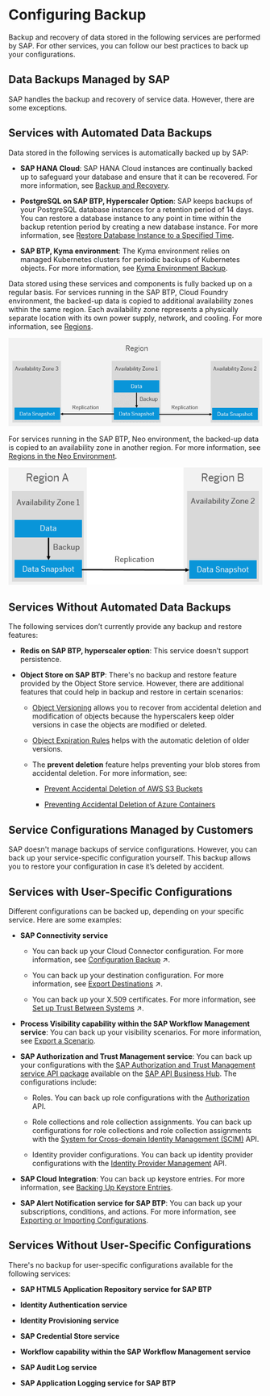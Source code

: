 <!-- loio7821fcf6f0cc487799fb6b75e8d0e0f7 -->

# Configuring Backup

Backup and recovery of data stored in the following services are performed by SAP. For other services, you can follow our best practices to back up your configurations.

 <a name="loio6c1e071845dd4db2829b413a05154a7c"/>

<!-- loio6c1e071845dd4db2829b413a05154a7c -->

## Data Backups Managed by SAP

SAP handles the backup and recovery of service data. However, there are some exceptions.



<a name="loio6c1e071845dd4db2829b413a05154a7c__section_wg4_p1m_r4b"/>

## Services with Automated Data Backups

Data stored in the following services is automatically backed up by SAP:

-   **SAP HANA Cloud**: SAP HANA Cloud instances are continually backed up to safeguard your database and ensure that it can be recovered. For more information, see [Backup and Recovery](https://help.sap.com/viewer/db19c7071e5f4101837e23f06e576495/2020_04_QRC/en-US/89d71f01daca4ecaaa069d6a060167f5.html).

-   **PostgreSQL on SAP BTP, Hyperscaler Option**: SAP keeps backups of your PostgreSQL database instances for a retention period of 14 days. You can restore a database instance to any point in time within the backup retention period by creating a new database instance. For more information, see [Restore Database Instance to a Specified Time](https://help.sap.com/viewer/b3fe3621fa4a4ed28d7bbe3d6d88f036/Cloud/en-US/724c9112ed5a48c59c8e88f17290550d.html).

-   **SAP BTP, Kyma environment**: The Kyma environment relies on managed Kubernetes clusters for periodic backups of Kubernetes objects. For more information, see [Kyma Environment Backup](https://help.sap.com/viewer/65de2977205c403bbc107264b8eccf4b/Cloud/en-US/ab959cfbd07b46af97aecfd6577bfb10.html).


Data stored using these services and components is fully backed up on a regular basis. For services running in the SAP BTP, Cloud Foundry environment, the backed-up data is copied to additional availability zones within the same region. Each availability zone represents a physically separate location with its own power supply, network, and cooling. For more information, see [Regions](https://help.sap.com/viewer/65de2977205c403bbc107264b8eccf4b/Cloud/en-US/350356d1dc314d3199dca15bd2ab9b0e.html).

![](images/Data_copied_to_additional_AZs_in_a_region_6198557.png)

For services running in the SAP BTP, Neo environment, the backed-up data is copied to an availability zone in another region. For more information, see [Regions in the Neo Environment](https://help.sap.com/viewer/ea72206b834e4ace9cd834feed6c0e09/Cloud/en-US/21c30a4e491544fc927ecf3a5857c54e.html).

![](images/Data_copied_to_a_secondary_AZ_449d088.png)



<a name="loio6c1e071845dd4db2829b413a05154a7c__section_dbc_r1m_r4b"/>

## Services Without Automated Data Backups

The following services don’t currently provide any backup and restore features:

-   **Redis on SAP BTP, hyperscaler option**: This service doesn’t support persistence.

-   **Object Store on SAP BTP**: There's no backup and restore feature provided by the Object Store service. However, there are additional features that could help in backup and restore in certain scenarios:
    -   [Object Versioning](https://help.sap.com/viewer/2ee77ef7ea4648f9ab2c54ee3aef0a29/Cloud/en-US/787fbe77f4eb46e0ae9a6222d57ba50e.html) allows you to recover from accidental deletion and modification of objects because the hyperscalers keep older versions in case the objects are modified or deleted.

    -   [Object Expiration Rules](https://help.sap.com/viewer/2ee77ef7ea4648f9ab2c54ee3aef0a29/Cloud/en-US/52e2c18af86c45e2b1495cd594602304.html) helps with the automatic deletion of older versions.

    -   The **prevent deletion** feature helps preventing your blob stores from accidental deletion. For more information, see:

        -   [Prevent Accidental Deletion of AWS S3 Buckets](https://help.sap.com/viewer/2ee77ef7ea4648f9ab2c54ee3aef0a29/Cloud/en-US/8c3c66da50364e0bafb994f4c4b57042.html)

        -   [Preventing Accidental Deletion of Azure Containers](https://help.sap.com/viewer/2ee77ef7ea4648f9ab2c54ee3aef0a29/Cloud/en-US/67e5ba7dae7749c88483b8a3fe395eff.html)




 <a name="loio9de0caa8abe34f4897e5b727868019c0"/>

<!-- loio9de0caa8abe34f4897e5b727868019c0 -->

## Service Configurations Managed by Customers

SAP doesn't manage backups of service configurations. However, you can back up your service-specific configuration yourself. This backup allows you to restore your configuration in case it’s deleted by accident.



<a name="loio9de0caa8abe34f4897e5b727868019c0__section_u5q_mbm_r4b"/>

## Services with User-Specific Configurations

Different configurations can be backed up, depending on your specific service. Here are some examples:

-   **SAP Connectivity service**

    -   You can back up your Cloud Connector configuration. For more information, see [Configuration Backup](https://help.sap.com/viewer/b865ed651e414196b39f8922db2122c7/Cloud/en-US/abd1ba7cb0dd484aa24f0f6bed29f3fa.html "You can backup and restore your Cloud Connector configuration.") :arrow_upper_right:.

    -   You can back up your destination configuration. For more information, see [Export Destinations](https://help.sap.com/viewer/cca91383641e40ffbe03bdc78f00f681/Cloud/en-US/707b49e752df4741bf678bc27523af7a.html "Export destinations from the Destinations editor in the SAP BTP cockpit to backup or reuse a destination configuration.") :arrow_upper_right:.

    -   You can back up your X.509 certificates. For more information, see [Set up Trust Between Systems](https://help.sap.com/viewer/cca91383641e40ffbe03bdc78f00f681/Cloud/en-US/82dbecae3454493782d16a79e30f1a6d.html "Download and configure X.509 certificates as a prerequisite for user propagation from the Cloud Foundry environment.") :arrow_upper_right:.


-   **Process Visibility capability within the SAP Workflow Management service**: You can back up your visibility scenarios. For more information, see [Export a Scenario](https://help.sap.com/viewer/62fd39fa3eae4046b23dba285e84bfd4/Cloud/en-US/27f76c0dd1534ca0980706f7d72d86a1.html).

-   **SAP Authorization and Trust Management service**: You can back up your configurations with the [SAP Authorization and Trust Management service API package](https://api.sap.com/package/authtrustmgmnt?section=Artifacts) available on the [SAP API Business Hub](https://api.sap.com/). The configurations include:

    -   Roles. You can back up role configurations with the [Authorization](https://api.sap.com/api/AuthorizationAPI/overview) API.

    -   Role collections and role collection assignments. You can back up configurations for role collections and role collection assignments with the [System for Cross-domain Identity Management \(SCIM\)](https://api.sap.com/api/PlatformAPI/resource) API.

    -   Identity provider configurations. You can back up identity provider configurations with the [Identity Provider Management](https://api.sap.com/api/TrustConfigurationAPI/overview) API.


-   **SAP Cloud Integration**: You can back up keystore entries. For more information, see [Backing Up Keystore Entries](https://help.sap.com/viewer/368c481cd6954bdfa5d0435479fd4eaf/Cloud/en-US/b8e03b7f25264dea8f6cec4a8316d634.html).

-   **SAP Alert Notification service for SAP BTP**: You can back up your subscriptions, conditions, and actions. For more information, see [Exporting or Importing Configurations](https://help.sap.com/viewer/5967a369d4b74f7a9c2b91f5df8e6ab6/Cloud/en-US/771da5b383ee4722afc4eb1f58aa4648.html).




<a name="loio9de0caa8abe34f4897e5b727868019c0__section_h4l_4bm_r4b"/>

## Services Without User-Specific Configurations

There's no backup for user-specific configurations available for the following services:

-   **SAP HTML5 Application Repository service for SAP BTP**

-   **Identity Authentication service**

-   **Identity Provisioning service**

-   **SAP Credential Store service**

-   **Workflow capability within the SAP Workflow Management service**

-   **SAP Audit Log service**

-   **SAP Application Logging service for SAP BTP**


